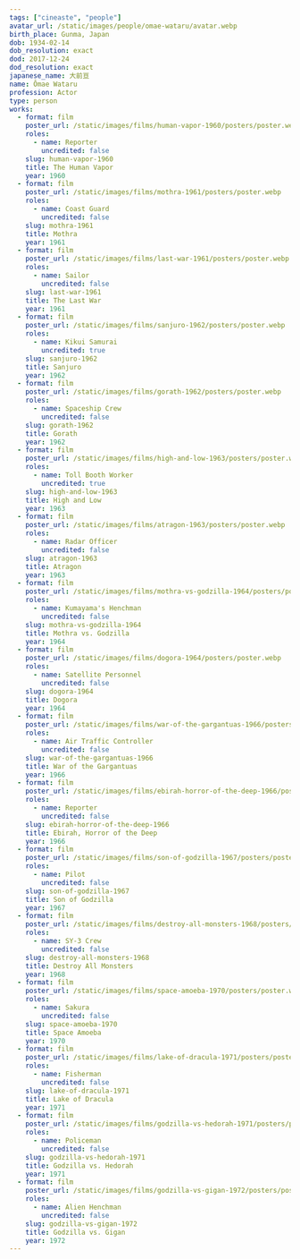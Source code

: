 ```yaml
---
tags: ["cineaste", "people"]
avatar_url: /static/images/people/omae-wataru/avatar.webp
birth_place: Gunma, Japan
dob: 1934-02-14
dob_resolution: exact
dod: 2017-12-24
dod_resolution: exact
japanese_name: 大前亘
name: Ômae Wataru
profession: Actor
type: person
works:
  - format: film
    poster_url: /static/images/films/human-vapor-1960/posters/poster.webp
    roles:
      - name: Reporter
        uncredited: false
    slug: human-vapor-1960
    title: The Human Vapor
    year: 1960
  - format: film
    poster_url: /static/images/films/mothra-1961/posters/poster.webp
    roles:
      - name: Coast Guard
        uncredited: false
    slug: mothra-1961
    title: Mothra
    year: 1961
  - format: film
    poster_url: /static/images/films/last-war-1961/posters/poster.webp
    roles:
      - name: Sailor
        uncredited: false
    slug: last-war-1961
    title: The Last War
    year: 1961
  - format: film
    poster_url: /static/images/films/sanjuro-1962/posters/poster.webp
    roles:
      - name: Kikui Samurai
        uncredited: true
    slug: sanjuro-1962
    title: Sanjuro
    year: 1962
  - format: film
    poster_url: /static/images/films/gorath-1962/posters/poster.webp
    roles:
      - name: Spaceship Crew
        uncredited: false
    slug: gorath-1962
    title: Gorath
    year: 1962
  - format: film
    poster_url: /static/images/films/high-and-low-1963/posters/poster.webp
    roles:
      - name: Toll Booth Worker
        uncredited: true
    slug: high-and-low-1963
    title: High and Low
    year: 1963
  - format: film
    poster_url: /static/images/films/atragon-1963/posters/poster.webp
    roles:
      - name: Radar Officer
        uncredited: false
    slug: atragon-1963
    title: Atragon
    year: 1963
  - format: film
    poster_url: /static/images/films/mothra-vs-godzilla-1964/posters/poster.webp
    roles:
      - name: Kumayama's Henchman
        uncredited: false
    slug: mothra-vs-godzilla-1964
    title: Mothra vs. Godzilla
    year: 1964
  - format: film
    poster_url: /static/images/films/dogora-1964/posters/poster.webp
    roles:
      - name: Satellite Personnel
        uncredited: false
    slug: dogora-1964
    title: Dogora
    year: 1964
  - format: film
    poster_url: /static/images/films/war-of-the-gargantuas-1966/posters/poster.webp
    roles:
      - name: Air Traffic Controller
        uncredited: false
    slug: war-of-the-gargantuas-1966
    title: War of the Gargantuas
    year: 1966
  - format: film
    poster_url: /static/images/films/ebirah-horror-of-the-deep-1966/posters/poster.webp
    roles:
      - name: Reporter
        uncredited: false
    slug: ebirah-horror-of-the-deep-1966
    title: Ebirah, Horror of the Deep
    year: 1966
  - format: film
    poster_url: /static/images/films/son-of-godzilla-1967/posters/poster.webp
    roles:
      - name: Pilot
        uncredited: false
    slug: son-of-godzilla-1967
    title: Son of Godzilla
    year: 1967
  - format: film
    poster_url: /static/images/films/destroy-all-monsters-1968/posters/poster.webp
    roles:
      - name: SY-3 Crew
        uncredited: false
    slug: destroy-all-monsters-1968
    title: Destroy All Monsters
    year: 1968
  - format: film
    poster_url: /static/images/films/space-amoeba-1970/posters/poster.webp
    roles:
      - name: Sakura
        uncredited: false
    slug: space-amoeba-1970
    title: Space Amoeba
    year: 1970
  - format: film
    poster_url: /static/images/films/lake-of-dracula-1971/posters/poster.webp
    roles:
      - name: Fisherman
        uncredited: false
    slug: lake-of-dracula-1971
    title: Lake of Dracula
    year: 1971
  - format: film
    poster_url: /static/images/films/godzilla-vs-hedorah-1971/posters/poster.webp
    roles:
      - name: Policeman
        uncredited: false
    slug: godzilla-vs-hedorah-1971
    title: Godzilla vs. Hedorah
    year: 1971
  - format: film
    poster_url: /static/images/films/godzilla-vs-gigan-1972/posters/poster.webp
    roles:
      - name: Alien Henchman
        uncredited: false
    slug: godzilla-vs-gigan-1972
    title: Godzilla vs. Gigan
    year: 1972
---
```

